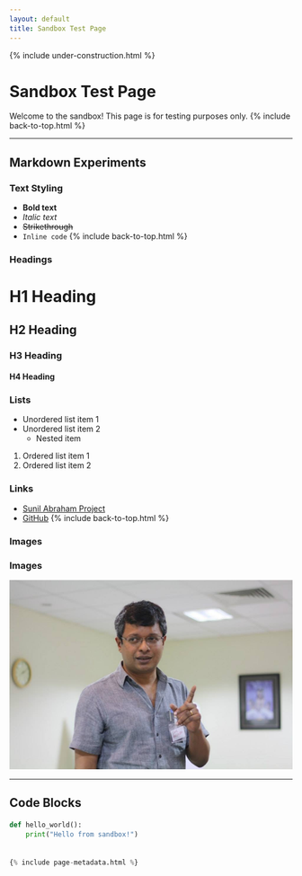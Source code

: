 ```yaml
---
layout: default
title: Sandbox Test Page
---
```


{% include under-construction.html %}

# Sandbox Test Page

Welcome to the sandbox! This page is for testing purposes only.
{% include back-to-top.html %}

---

## Markdown Experiments

### Text Styling
- **Bold text**
- _Italic text_
- ~~Strikethrough~~
- `Inline code`
{% include back-to-top.html %}

### Headings
# H1 Heading
## H2 Heading
### H3 Heading
#### H4 Heading

### Lists
- Unordered list item 1
- Unordered list item 2
  - Nested item
1. Ordered list item 1
2. Ordered list item 2

### Links
- [Sunil Abraham Project](https://sunilabraham.in)
- [GitHub](https://github.com)
{% include back-to-top.html %}

### Images
### Images
![Sunil Abraham 2017 June](https://raw.githubusercontent.com/sunilabrahamindia/sunilabraham/main/assets/images/Sunil%20Abraham%202017%20June.jpg)

---

## Code Blocks

```python
def hello_world():
    print("Hello from sandbox!")


{% include page-metadata.html %}
